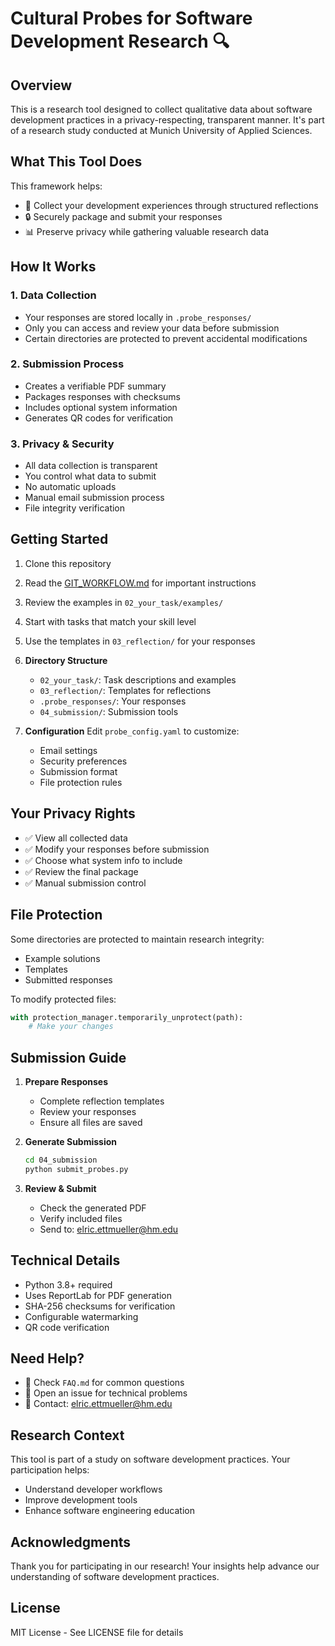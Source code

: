 # Cultural Probes for Software Development Research 🔍

## Overview

This is a research tool designed to collect qualitative data about software development practices in a privacy-respecting, transparent manner. It's part of a research study conducted at Munich University of Applied Sciences.

## What This Tool Does

This framework helps:
- 📝 Collect your development experiences through structured reflections
- 🔒 Securely package and submit your responses
- 📊 Preserve privacy while gathering valuable research data

## How It Works

### 1. Data Collection
- Your responses are stored locally in `.probe_responses/`
- Only you can access and review your data before submission
- Certain directories are protected to prevent accidental modifications

### 2. Submission Process
- Creates a verifiable PDF summary
- Packages responses with checksums
- Includes optional system information
- Generates QR codes for verification

### 3. Privacy & Security
- All data collection is transparent
- You control what data to submit
- No automatic uploads
- Manual email submission process
- File integrity verification

## Getting Started

1. Clone this repository
2. Read the [GIT_WORKFLOW.md](GIT_WORKFLOW.md) for important instructions
3. Review the examples in `02_your_task/examples/`
4. Start with tasks that match your skill level
5. Use the templates in `03_reflection/` for your responses

2. **Directory Structure**
   - `02_your_task/`: Task descriptions and examples
   - `03_reflection/`: Templates for reflections
   - `.probe_responses/`: Your responses
   - `04_submission/`: Submission tools

3. **Configuration**
   Edit `probe_config.yaml` to customize:
   - Email settings
   - Security preferences
   - Submission format
   - File protection rules

## Your Privacy Rights

- ✅ View all collected data
- ✅ Modify your responses before submission
- ✅ Choose what system info to include
- ✅ Review the final package
- ✅ Manual submission control

## File Protection

Some directories are protected to maintain research integrity:
- Example solutions
- Templates
- Submitted responses

To modify protected files:
```python
with protection_manager.temporarily_unprotect(path):
    # Make your changes
```

## Submission Guide

1. **Prepare Responses**
   - Complete reflection templates
   - Review your responses
   - Ensure all files are saved

2. **Generate Submission**
   ```bash
   cd 04_submission
   python submit_probes.py
   ```

3. **Review & Submit**
   - Check the generated PDF
   - Verify included files
   - Send to: elric.ettmueller@hm.edu

## Technical Details

- Python 3.8+ required
- Uses ReportLab for PDF generation
- SHA-256 checksums for verification
- Configurable watermarking
- QR code verification

## Need Help?

- 📖 Check `FAQ.md` for common questions
- 💬 Open an issue for technical problems
- 📧 Contact: elric.ettmueller@hm.edu

## Research Context

This tool is part of a study on software development practices. Your participation helps:
- Understand developer workflows
- Improve development tools
- Enhance software engineering education

## Acknowledgments

Thank you for participating in our research! Your insights help advance our understanding of software development practices.

## License

MIT License - See LICENSE file for details
